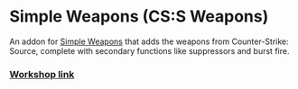 # Simple Weapons (CS:S Weapons)
An addon for [Simple Weapons](https://github.com/TankNut/simple-weapons) that adds the weapons from Counter-Strike: Source, complete with secondary functions like suppressors and burst fire.

### [Workshop link](https://steamcommunity.com/sharedfiles/filedetails/?id=2821865508)
